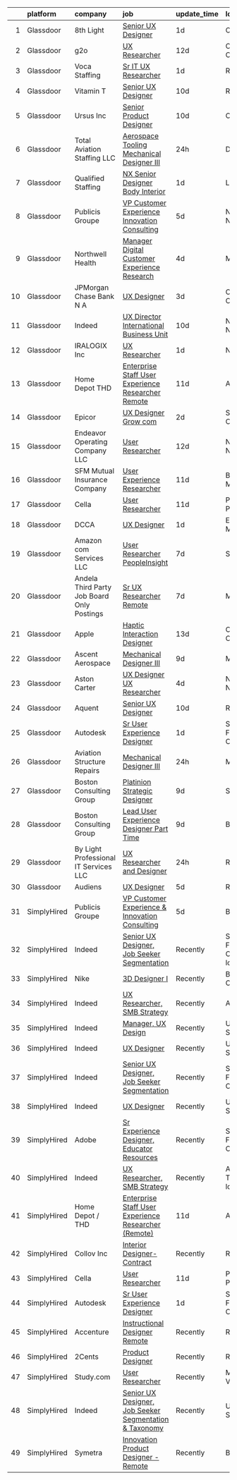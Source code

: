 

|    | platform    | company                                      | job                                                                                                                                                                                                                                                                                                                                                                                                                                                                                                                                                                                                                                                                                                                                                                                                                                                                                                                                                                                                                                                                                                                                                                                                                                                                                                                                                                                                                                                                                                                                                             | update_time   | location                       |
|---:|:------------|:---------------------------------------------|:----------------------------------------------------------------------------------------------------------------------------------------------------------------------------------------------------------------------------------------------------------------------------------------------------------------------------------------------------------------------------------------------------------------------------------------------------------------------------------------------------------------------------------------------------------------------------------------------------------------------------------------------------------------------------------------------------------------------------------------------------------------------------------------------------------------------------------------------------------------------------------------------------------------------------------------------------------------------------------------------------------------------------------------------------------------------------------------------------------------------------------------------------------------------------------------------------------------------------------------------------------------------------------------------------------------------------------------------------------------------------------------------------------------------------------------------------------------------------------------------------------------------------------------------------------------|:--------------|:-------------------------------|
|  1 | Glassdoor   | 8th Light                                    | [Senior UX Designer](https://www.glassdoor.com/partner/jobListing.htm?pos=129&ao=1136043&s=58&guid=00000182bf287b94883c8e83053b16db&src=GD_JOB_AD&t=SR&vt=w&cs=1_5efe8f59&cb=1661064477948&jobListingId=1008081947862&jrtk=3-0-1gaviguv5jm4i801-1gaviguvl2g8u000-e067101587684881-)                                                                                                                                                                                                                                                                                                                                                                                                                                                                                                                                                                                                                                                                                                                                                                                                                                                                                                                                                                                                                                                                                                                                                                                                                                                                             | 1d            | Chicago, IL                    |
|  2 | Glassdoor   | g2o                                          | [UX Researcher](https://www.glassdoor.com/partner/jobListing.htm?pos=120&ao=1136043&s=58&guid=00000182bf287b94883c8e83053b16db&src=GD_JOB_AD&t=SR&vt=w&cs=1_d89602c6&cb=1661064477947&jobListingId=1008061203757&jrtk=3-0-1gaviguv5jm4i801-1gaviguvl2g8u000-202fcdfb3e7bbcab-)                                                                                                                                                                                                                                                                                                                                                                                                                                                                                                                                                                                                                                                                                                                                                                                                                                                                                                                                                                                                                                                                                                                                                                                                                                                                                  | 12d           | Columbus, OH                   |
|  3 | Glassdoor   | Voca Staffing                                | [Sr  IT UX Researcher](https://www.glassdoor.com/partner/jobListing.htm?pos=107&ao=1110586&s=58&guid=00000182bf287b94883c8e83053b16db&src=GD_JOB_AD&t=SR&vt=w&ea=1&cs=1_767af86a&cb=1661064477946&jobListingId=1008081483185&cpc=149B3D5996025BBA&jrtk=3-0-1gaviguv5jm4i801-1gaviguvl2g8u000-12019204fcf59964--6NYlbfkN0BE1NIxMi_JbcH-ROp8JZ1Q7Gl0zj0qYPSNkFo4TeX5QtA4yFnhFm3aW294hNkD69wEmW5rjP81d4izn5zdPOsp_athUUWmkQs6FsRhEnwd63gVeZW2uzjozRl0aX5-cibPFCf0STLYCiky-PlvtELv5fZrVs0c17dwvHVwteSbKrxH4R8cjwaJDUIKCz311zr6QBo2sVF7vdqf0N9Lsv6iRpfUaZHT5q8qX6euLUgMhB857eGPX8S8kOyOWy5WwBl37V0GuVwYicXNkyrS2RptqgAGQOfZyPpc15ztci8m0iClQf0MxHIfk-RBWtsmQWHJzE6Iu8cvwuTApIFheBGI25vnVSHG68IYB8Xi8NxwbLwdb9gu4vNe9jtaLEOBh9gko8zGX4KREFKb4MbeEc6DSAJlMhAiUHEl-SRWO-4LO6le3QPnjXg7KFyCmlmL3kzwsBOABQeICyM0MlVjHi2aAMxsF0A6oHggK8erIUC55-y4MAsfPrxz3xMczHMgL8ke1gYLLoSt2D4baoEN2oIa)                                                                                                                                                                                                                                                                                                                                                                                                                                                                                                                                                                                                                                                                                 | 1d            | Remote                         |
|  4 | Glassdoor   | Vitamin T                                    | [Senior UX Designer](https://www.glassdoor.com/partner/jobListing.htm?pos=111&ao=1110586&s=58&guid=00000182bf287b94883c8e83053b16db&src=GD_JOB_AD&t=SR&vt=w&cs=1_3ee30f65&cb=1661064477946&jobListingId=1008065785474&cpc=2CAED5C921A5F994&jrtk=3-0-1gaviguv5jm4i801-1gaviguvl2g8u000-3366455c5bd10e95--6NYlbfkN0DMrcEu7yrtATojKJA7cEzGQ3FdRGWLh0CZQInL4ECGI6k5tN82kdM0OKoro5eXmjocCna2NqwWn0ktUeN7ayRICsBHIQlrYpczEvLmaU19BkqIogT9xBFH1iU7rHDW9BPLckG_hqlCEXLi5X83d4xVS-orLa8UcK5IQbxUHvmUpILtkwHCxqvYMwz_3HyG63yGXcjB-3w6MsW9kEVynyybCOrlTJZOBI3N0Yf5zJ9ciQU3PU_o_0UIOCw0rxwX9a1Q42gJOBzG-t8Iu0dqKhxg2RcqWzJyn__JcmLbmYGcBJe_WgoC3pyWaPa8INH3Y49l6-xdEKD9tTWhew0ZP6b5b5gNt7wjok54X2_PLFGPkN0nL5yhOk5AxtmeW6TwkCWWmiHh5LBRzOzSg_9C33GJcHkGCF1SHgoPKqCqRtw1nTFgYBgAJn116OOsKuB-hE5G-K6McZrKgQifpnEAzC5NV4w3Y3F_6xs%3D)                                                                                                                                                                                                                                                                                                                                                                                                                                                                                                                                                                                                                                                                                                                                          | 10d           | Remote                         |
|  5 | Glassdoor   | Ursus  Inc                                   | [Senior Product Designer](https://www.glassdoor.com/partner/jobListing.htm?pos=110&ao=1110586&s=58&guid=00000182bf287b94883c8e83053b16db&src=GD_JOB_AD&t=SR&vt=w&ea=1&cs=1_a6bf3d63&cb=1661064477946&jobListingId=1008065490439&cpc=FA84DF7EA1EC2398&jrtk=3-0-1gaviguv5jm4i801-1gaviguvl2g8u000-0f4990980a094ee5--6NYlbfkN0CT8vBT9H5mqECx2dfLV_FONLPDKpIRssxVwtj05Tmm4rA5I0VNOPdM1oYsK66ov5raO0uADoL_HwNUxmuWPz6b3xAPWpGh6TXvzOMOshkKmAMxoP5OoLxfrKOE-z9l3SkI6eyd5eG4HaiPwODKjxaVlhnoIjchs_VzcAVLh6h7rFCRAEkT6mbF2oLyMi86T-7XMv7_kIb0BP0IWrvAGyLv4lPixyEKCv7CVRgwzEyJjcUCYgH_6iXNL02jWl5ZoWRDB6Ok7F7qfjCXSD9fAS4COzqt-HZ-06dn-2p4tYfLnZjoQhTE759OiAM-tTnIFqP0Po8j1ZTryQMQ19_F9aG2l-Bako2FVBWcCiYkWArhmcQyQW91Y6UWaq1gPlpiAzQqD4saTfWJd_TY2Bma_79QlFrQw3FkB9GqdNLf3hv7SLfDll74xLqkoKcuJRCvAmC0QXpsAS4dkCJ-xqS_wzaqWp1sCV0x6mFX0UYx4UX6uwaMzDac6IorPmNrjFv9gqVK8eQVg5fTOYfhjndO_H2UbCxM-xI2Q92FAbFpBCeCMkwD3cgHy1F69r-Z5429cpC16BeK0hs0DvNvAjgcAii6DTOh3ru1d0JKSHpNXvAdVGH_pFJXFdXLOEX-wRxvPZD-xi0NolxLHz1aW8KQzeBThXJDQse6sfUozv9z-tOzZ-xo75l90t-F6dlgYEFyaBg4xep9OVmIbxaP9sMqFcCeutlUm4QUJAvbDrLyIEbg0UYHag7LkmPcyIejynn0xxvTwhmJvjTlTZL43h7FNYu80a_wtoyZdkr-ZT44KRNVqQnH-jJVF0g3LpvgtDU7WLkyYrJCgWMda73rDLFmalqm-e8Zhk79W47nPS_zkfAUWVMU0prGPt7xUgf7PhPwU1tGiOscnmL7rNGC0H7USLfXGQ0h5K_4Nbpg3PVf9B19iL8Rm4w2P00IOVkTuk_t27dx7L7-hUi_7i_oS4jpx_IW8aSRf-1l4qYwOgiHrdCaoLWJODC_pLCpaNF6w1CjnEA%3D)                                                                                                                                                                | 10d           | Oakland, CA                    |
|  6 | Glassdoor   | Total Aviation Staffing  LLC                 | [Aerospace Tooling Mechanical Designer III](https://www.glassdoor.com/partner/jobListing.htm?pos=113&ao=1136043&s=58&guid=00000182bf287b94883c8e83053b16db&src=GD_JOB_AD&t=SR&vt=w&ea=1&cs=1_6cf92d4a&cb=1661064477946&jobListingId=1008082763007&jrtk=3-0-1gaviguv5jm4i801-1gaviguvl2g8u000-78dc42062a7c1012-)                                                                                                                                                                                                                                                                                                                                                                                                                                                                                                                                                                                                                                                                                                                                                                                                                                                                                                                                                                                                                                                                                                                                                                                                                                                 | 24h           | Detroit, MI                    |
|  7 | Glassdoor   | Qualified Staffing                           | [NX Senior Designer Body Interior](https://www.glassdoor.com/partner/jobListing.htm?pos=108&ao=1110586&s=58&guid=00000182bf287b94883c8e83053b16db&src=GD_JOB_AD&t=SR&vt=w&ea=1&cs=1_6b6999bc&cb=1661064477946&jobListingId=1008082241873&cpc=BAEB662971763A76&jrtk=3-0-1gaviguv5jm4i801-1gaviguvl2g8u000-7424ca50acfcf438--6NYlbfkN0CuHctNuFElMBHdQUBd6tkAsPlH7nnMoxjz-rMioF3uHCUJyS8Qvh7funmA-LkWf7lX3XXktjS_cyfOt5C8cplM83WjbwAQe7eG0zztrWLF6KtF_k8hgTDvh0MChKmuryoNSyhUzI4PKPI8u4RMHtep96Nl8xzq5TkwFUvjnSykJtvu50aVrgq03MNGKcaHqaZLR7vc9KgFBm_8ZL7cjxc5vDnONxDyR0lndOD15G-6hnJgjbVcQ08T1w9RT-irAvS5SiZQPg0rs1b1mNh8Qf8wqeAZBSi-ZOhEB23nsAslAhuxnPQ93rc8HCZoed27mUP3_aL1CyFAi9xoB-TWfPS7nNcWe7k3Rb09fZbeoC881gLvum44S2OZMAwW1N2QmhKgVoT_LkERj100Y8hXj-SqLzzz2dUQyMGt0KdR7vvfBY7GQZk8VzDlNOq6HMa27zTa_gPamj69Av9Ogo5AncLAUTohzc-bTZ5SqMHBIuIIwA3ODrVEDxtMJKJHL7i_PE6VbTnJhSxa-Yfva3gxL2QSzkJy9XLgbgyTYrxAkyJjSjZNI91460Q9EIi5t1poVFzBHZFFvtvJOK2MK5dROhMKEhaL-P9JbXb_PONxLPWN6ztvGtgQ16GwmjiO2W9K-pvDD2tC3s3YMe5YZ6MRzRlPDsNg0q89znK1Yj0z-jyFCNcchYalXDWvQ7vYknK61pdSoJnoxcFLzg%3D%3D)                                                                                                                                                                                                                                                                                                                                                                                                                                                                         | 1d            | Livonia, MI                    |
|  8 | Glassdoor   | Publicis Groupe                              | [VP Customer Experience   Innovation Consulting](https://www.glassdoor.com/partner/jobListing.htm?pos=103&ao=1110586&s=58&guid=00000182bf287b94883c8e83053b16db&src=GD_JOB_AD&t=SR&vt=w&cs=1_f117c9ba&cb=1661064477945&jobListingId=1008072427438&cpc=42BEC95245890617&jrtk=3-0-1gaviguv5jm4i801-1gaviguvl2g8u000-99be2620ae6f57e6--6NYlbfkN0D_XFSRfOpY7hhzl86VUrgfgdzYRVdqdkK81Ka1OFk9uoBeHTQ5PA0c8DCk8CaDkiZvQ96cH1tiaXHMEJoauBatExTpQpw97-GrDpol1FQi2OLNvwIp-o1TFj2a8PbDmwgXr2xxZPfFI2xXGM7ZEo47pdX301DhuBOI9Uz_xnp2w4aAxVCWaSKI7x14C1fLIQe9dGH79h4IT-C_1HysoenYRaNmwHAN3Ay0-6z2Su44t5T4EGv55sFf4TXK5UBc9-ycFFPzGafMjKevvcKcBjju78BY2z61dmdmFGC5tYwAUpa3elkEsZ-8IeFe1DA3SnFLc_gzASlSty3MGR4Rr4zVjIqF_JSKfToH0E8ni6PsPxBEYeDr_xNZOBR2CsJ6cJHwhU_3sp4P5AMB-dZ7woM3PrnE27ylAYf7eWOVPDUVlXEKhe2Lfr8HfcXGisUqr28NUMtls8ypktcUQzfhv2mRrkpUweFLK1GZ_8AcQwy9qaGGdMHwhKewDKwwGaTk7wHtdNrFCRknt_5KH3L-Hmv8EtQn7wy8Bjh9VpUguMPFbK3oB3HVLxHWCFap73iVCVZtNjdrDVzXzaATeiBCl2IT)                                                                                                                                                                                                                                                                                                                                                                                                                                                                                                                                                                                            | 5d            | New York, NY                   |
|  9 | Glassdoor   | Northwell Health                             | [Manager  Digital Customer Experience Research](https://www.glassdoor.com/partner/jobListing.htm?pos=106&ao=1110586&s=58&guid=00000182bf287b94883c8e83053b16db&src=GD_JOB_AD&t=SR&vt=w&cs=1_05832aeb&cb=1661064477946&jobListingId=1008074844388&cpc=AC285F3A3ECA6BB0&jrtk=3-0-1gaviguv5jm4i801-1gaviguvl2g8u000-fc022f85d3b900a8--6NYlbfkN0AZWWK9Dkq8A_dUHCdj_uLeVWsWS91-0wEhlKVHwzSsO9Etv9WaFTD0YdZedibhSBs_AidpMc5okhucwQ3qDq422HNFwM2on2Hs7x3WFCypOLI7iO5i1l7VM2d_U2slGIIiDblGxlFbP0vbtFBJ-LIsKnMpTrjoIDdrA40tY69HsS-FlX60wwFpD8GDjgFqF7Daw8KvA8A9ztDxk2Yi2YXQpTiYY15unuPnjBL_PPyCa_6fkWE6xO-aSRZiPnDv9-PWuwhdDijjRVPtzbO_Z47pDyiROLafUbqtcSh74sNKl3slp4EamIjUm6HX94lcawrcraZmuwetMs56hmQzydDAHLE1PvNdzhK0-RdfvLDLMD48QpnvxucdOsJdiN8xoq4jRf5lfupQX6ZahdFYLRKNozWRAsXLTRCVgVTF9fNW29S6_cg9o3avHeCRrp9f9XHBPsvZLueGtJQO7YWaojPII74tRM0tTjKu_dANxOFP4L93eJEwc-WIpZI07962Z7M0_OzYXlkcI1Z8XeREmAGcaEf1kVHiBiAWGT9CJb6MvXRcu2rIhDW5Mn4f7mkODzxtG_TArSD5bocDuuvR86YG1LgaU6bZq4h5VkD_B5zByyycCjADBnJEcObQcelmqxys14G0iUGDQYZ883tjY-mr4owdfFd3sVZOg00zogUJBTjF0DC7KM391cz4ldgHnlRcw7s0Ocm0BP65MKwyNtgWveVh4R-FiTL7Tnksh6LEgK9gGBy9aY9cjl1DcrHihYGALjgbvnh-5doPo_rTPpFuV7CDKu38C0o7g5JjIBYWaic87wvhcQMJ-bOClRtoA5CrYzYvHOnIrTc65YQoOT6qmrgWu8heZGTr1myge__ve4-XxVjtP7OB-u0eNTgNHgZyLXfZZJ8MtGaB0c4pumnzcExSlG70UmMWei-3nOpAZmOwY3Fl30HSvpCnk8KrKe47P25O8UqrSNQVVWp3phP1hE4VUZFLbZ2_538rqjEIzGqyaBBtO9Uhot4muQiFRnGHJ0tdGdt_aueR8ocXbfF4kQAU5_8NI3pA9SkoL1a3neQnb5RvcMQvbt_9Ak8KhWnA8Aqe0EDOzq8SrwSoFAAG3unruv7wFio2XqrHpDVh6Ta2ne390Hcb-0oeCfrocgX6MKhuIFyhyw%3D%3D) | 4d            | Melville, NY                   |
| 10 | Glassdoor   | JPMorgan Chase Bank  N A                     | [UX Designer](https://www.glassdoor.com/partner/jobListing.htm?pos=118&ao=1136043&s=58&guid=00000182bf287b94883c8e83053b16db&src=GD_JOB_AD&t=SR&vt=w&cs=1_e8d6a679&cb=1661064477947&jobListingId=1008075451954&jrtk=3-0-1gaviguv5jm4i801-1gaviguvl2g8u000-801dee827836a501-)                                                                                                                                                                                                                                                                                                                                                                                                                                                                                                                                                                                                                                                                                                                                                                                                                                                                                                                                                                                                                                                                                                                                                                                                                                                                                    | 3d            | Columbus, OH                   |
| 11 | Glassdoor   | Indeed                                       | [UX Director   International Business Unit](https://www.glassdoor.com/partner/jobListing.htm?pos=104&ao=1110586&s=58&guid=00000182bf287b94883c8e83053b16db&src=GD_JOB_AD&t=SR&vt=w&cs=1_4c0cd63a&cb=1661064477945&jobListingId=1008064793981&cpc=FB7E4A1762AE5BEC&jrtk=3-0-1gaviguv5jm4i801-1gaviguvl2g8u000-83c994506a5b7904--6NYlbfkN0CiRNM7CVr8YueLFKlzwbFWI0o7IjV438l4sVrvKZ0flpURU_mqoI8EbsK64YRr3ODu-8h7Ziiu6H8DRyUh-fCgefPVbobYL8Pb-_6nCRB8eJjoJuMYULuBYZmklPY7CyxQVsbWeA5pn0Rn0P1GtSeUtsxnQ099bmdHLcjqaC088URTjmCJFaH-m7KacGaJWFX5ZUyBEyaVr-j4G9wXntSiax7kVejo8W1RnhdPtiVR5UyHO1PROPy5nZy2fw3MH-b2R2ogoJeUsp5H4GYvMxJidQboXQB38xGsDHINJ5v7ujcSaSJOMiEfdbQ-VLh11GLCwS2mXGZuOMVjgobJfCNm0msWZLGDE0vXeynemEQUgZkDiiVJbCLhrtoWOk1owcZY5J_hYbNjC9WnjU0IhqpBhchFCeiI7B9Ka-s0Gvv7-wrgGH1ii_GS9jxBQJZfiCJs6743-uBQ8SR4U2XuHsgAgzYB_f5O2cdWFBSqO8zvUp8ZIsSagGjAipoP--j17s1eLYXosctkzrsg-HMw6e0D)                                                                                                                                                                                                                                                                                                                                                                                                                                                                                                                                                                                                                                                                 | 10d           | New York, NY                   |
| 12 | Glassdoor   | IRALOGIX Inc                                 | [UX Researcher](https://www.glassdoor.com/partner/jobListing.htm?pos=127&ao=1136043&s=58&guid=00000182bf287b94883c8e83053b16db&src=GD_JOB_AD&t=SR&vt=w&ea=1&cs=1_38d5d6a0&cb=1661064477948&jobListingId=1008081625110&jrtk=3-0-1gaviguv5jm4i801-1gaviguvl2g8u000-97e40f6d2e981e63-)                                                                                                                                                                                                                                                                                                                                                                                                                                                                                                                                                                                                                                                                                                                                                                                                                                                                                                                                                                                                                                                                                                                                                                                                                                                                             | 1d            | Nevada                         |
| 13 | Glassdoor   | Home Depot   THD                             | [Enterprise Staff User Experience Researcher  Remote ](https://www.glassdoor.com/partner/jobListing.htm?pos=125&ao=1136043&s=58&guid=00000182bf287b94883c8e83053b16db&src=GD_JOB_AD&t=SR&vt=w&cs=1_81bb8297&cb=1661064477947&jobListingId=1008063577185&jrtk=3-0-1gaviguv5jm4i801-1gaviguvl2g8u000-98841ea7cd005356-)                                                                                                                                                                                                                                                                                                                                                                                                                                                                                                                                                                                                                                                                                                                                                                                                                                                                                                                                                                                                                                                                                                                                                                                                                                           | 11d           | Atlanta, GA                    |
| 14 | Glassdoor   | Epicor                                       | [UX Designer  Grow com ](https://www.glassdoor.com/partner/jobListing.htm?pos=124&ao=1136043&s=58&guid=00000182bf287b94883c8e83053b16db&src=GD_JOB_AD&t=SR&vt=w&cs=1_4e1e14d2&cb=1661064477947&jobListingId=1008078931167&jrtk=3-0-1gaviguv5jm4i801-1gaviguvl2g8u000-8b77893593d29741-)                                                                                                                                                                                                                                                                                                                                                                                                                                                                                                                                                                                                                                                                                                                                                                                                                                                                                                                                                                                                                                                                                                                                                                                                                                                                         | 2d            | Salt Lake City, UT             |
| 15 | Glassdoor   | Endeavor Operating Company  LLC              | [User Researcher](https://www.glassdoor.com/partner/jobListing.htm?pos=121&ao=1136043&s=58&guid=00000182bf287b94883c8e83053b16db&src=GD_JOB_AD&t=SR&vt=w&cs=1_b4d49c0d&cb=1661064477947&jobListingId=1008060385314&jrtk=3-0-1gaviguv5jm4i801-1gaviguvl2g8u000-77f36a4c45207d54-)                                                                                                                                                                                                                                                                                                                                                                                                                                                                                                                                                                                                                                                                                                                                                                                                                                                                                                                                                                                                                                                                                                                                                                                                                                                                                | 12d           | New York, NY                   |
| 16 | Glassdoor   | SFM Mutual Insurance Company                 | [User Experience Researcher](https://www.glassdoor.com/partner/jobListing.htm?pos=126&ao=1136043&s=58&guid=00000182bf287b94883c8e83053b16db&src=GD_JOB_AD&t=SR&vt=w&cs=1_48ba0afa&cb=1661064477947&jobListingId=1008063079844&jrtk=3-0-1gaviguv5jm4i801-1gaviguvl2g8u000-d9775ade6bc2070f-)                                                                                                                                                                                                                                                                                                                                                                                                                                                                                                                                                                                                                                                                                                                                                                                                                                                                                                                                                                                                                                                                                                                                                                                                                                                                     | 11d           | Bloomington, MN                |
| 17 | Glassdoor   | Cella                                        | [User Researcher](https://www.glassdoor.com/partner/jobListing.htm?pos=101&ao=1110586&s=58&guid=00000182bf287b94883c8e83053b16db&src=GD_JOB_AD&t=SR&vt=w&cs=1_f636be03&cb=1661064477945&jobListingId=1008063335527&cpc=8795CF9063CD573D&jrtk=3-0-1gaviguv5jm4i801-1gaviguvl2g8u000-7b47077143880670--6NYlbfkN0ABL5jwqrJX8j4-zsE1pdctockIOMh3bUiDojLxDHSgft-IBPHc-ugKxXUaFJpc9dcjlWjZdJls5oZUQmc3oxOF2YDr_yXSSNbXLCmenrFqs0rU5lpjVP81iyWap-KeNsUfQcYNfGp2G8CCDy8-Hw39OyeeZ-dU8YKHXDFjD7niJtDK2StkgXxuep2xKMX1H8BNfbeVb2cOcV5ru_4kKRv1lb6mmFriHvNNg8IwVZ0kQEjdp5ryO2q8rdh39l5wK-jLbrt8cXhATEqQzzRpMiT7q42PI58_v-_uOY2smLeXYqQagNA5mXghbm2lSMdfaEfBi_LN6z-_5byCCYiMOW0RfuJf3-T8-CH3KjZPae2aDQwnYifgDVJAcVsTetYr9wQipH0YeIBlMyPq-Hy5tyvQq6_zsTafMvJby_HgL64L4UHgBKv3ICBABdb-YeMIDJbjHfPFvLF0IDDWK0IFnInGvLL5OiN40DmAMgWCDvXYh5V4kmKNVXKxXN_UJRFGiGXnQz0bwuuJPCcyge6rOTUsOFsb8nG6H2JVE_gpRvT-Ds9Dg1ls72h22YFoHNrSrc9X6mRUYKm8FxqNoQENSr-80uIGpaoIMTJJVWRSnhd2gAlooZtRKMOw99Kk7T5eE8MrtSpxLOlDQoXsqFBj9VORER7E0D5-7LP0RjB3NomjbkFgrGdB-jyDQEmHeHeWgXZxRvvObPBajpa9DBForYc72yKH-7o-ibuiaVIX3S0gx7-GdKuNShgf)                                                                                                                                                                                                                                                                                                                                                                                                                                                           | 11d           | Philadelphia, PA               |
| 18 | Glassdoor   | DCCA                                         | [UX Designer](https://www.glassdoor.com/partner/jobListing.htm?pos=123&ao=1136043&s=58&guid=00000182bf287b94883c8e83053b16db&src=GD_JOB_AD&t=SR&vt=w&cs=1_8aabc75c&cb=1661064477947&jobListingId=1008081354414&jrtk=3-0-1gaviguv5jm4i801-1gaviguvl2g8u000-38e3e29e91d63678-)                                                                                                                                                                                                                                                                                                                                                                                                                                                                                                                                                                                                                                                                                                                                                                                                                                                                                                                                                                                                                                                                                                                                                                                                                                                                                    | 1d            | Ellicott City, MD              |
| 19 | Glassdoor   | Amazon com Services LLC                      | [User Researcher  PeopleInsight](https://www.glassdoor.com/partner/jobListing.htm?pos=117&ao=1136043&s=58&guid=00000182bf287b94883c8e83053b16db&src=GD_JOB_AD&t=SR&vt=w&cs=1_9cca9849&cb=1661064477946&jobListingId=1008069900162&jrtk=3-0-1gaviguv5jm4i801-1gaviguvl2g8u000-b43c760616da6fc1-)                                                                                                                                                                                                                                                                                                                                                                                                                                                                                                                                                                                                                                                                                                                                                                                                                                                                                                                                                                                                                                                                                                                                                                                                                                                                 | 7d            | Seattle, WA                    |
| 20 | Glassdoor   | Andela   Third Party Job Board Only Postings | [Sr UX Researcher  Remote ](https://www.glassdoor.com/partner/jobListing.htm?pos=130&ao=1136043&s=58&guid=00000182bf287b94883c8e83053b16db&src=GD_JOB_AD&t=SR&vt=w&cs=1_2fcbef25&cb=1661064477948&jobListingId=1008069968527&jrtk=3-0-1gaviguv5jm4i801-1gaviguvl2g8u000-6bd3613e91ca890a-)                                                                                                                                                                                                                                                                                                                                                                                                                                                                                                                                                                                                                                                                                                                                                                                                                                                                                                                                                                                                                                                                                                                                                                                                                                                                      | 7d            | Miami, FL                      |
| 21 | Glassdoor   | Apple                                        | [Haptic Interaction Designer](https://www.glassdoor.com/partner/jobListing.htm?pos=115&ao=1136043&s=58&guid=00000182bf287b94883c8e83053b16db&src=GD_JOB_AD&t=SR&vt=w&cs=1_e6568d81&cb=1661064477946&jobListingId=1008059355189&jrtk=3-0-1gaviguv5jm4i801-1gaviguvl2g8u000-dc6ebfcb211a61cf-)                                                                                                                                                                                                                                                                                                                                                                                                                                                                                                                                                                                                                                                                                                                                                                                                                                                                                                                                                                                                                                                                                                                                                                                                                                                                    | 13d           | Cupertino, CA                  |
| 22 | Glassdoor   | Ascent Aerospace                             | [Mechanical Designer III](https://www.glassdoor.com/partner/jobListing.htm?pos=114&ao=1136043&s=58&guid=00000182bf287b94883c8e83053b16db&src=GD_JOB_AD&t=SR&vt=w&cs=1_43899a3d&cb=1661064477946&jobListingId=1008067293225&jrtk=3-0-1gaviguv5jm4i801-1gaviguvl2g8u000-5faaf316f1bb4863-)                                                                                                                                                                                                                                                                                                                                                                                                                                                                                                                                                                                                                                                                                                                                                                                                                                                                                                                                                                                                                                                                                                                                                                                                                                                                        | 9d            | Macomb, MI                     |
| 23 | Glassdoor   | Aston Carter                                 | [UX Designer   UX Researcher](https://www.glassdoor.com/partner/jobListing.htm?pos=105&ao=1110586&s=58&guid=00000182bf287b94883c8e83053b16db&src=GD_JOB_AD&t=SR&vt=w&ea=1&cs=1_0849a5ff&cb=1661064477946&jobListingId=1008075188583&cpc=AC285F3A3ECA6BB0&jrtk=3-0-1gaviguv5jm4i801-1gaviguvl2g8u000-cd1300f5aba6fcb1--6NYlbfkN0ChYVx_I3yfZ_JDY3EFoivtqvi_stwnZ_kRt8Dowt_l_d1ydueao4NEv8X4QANiVn_gRWtx91__PNDfmIkRIx-R96tGo_9SMxLV5pZ-3umaO2JaFZzT0ER4IagmN9WbYQyqLTi6YZMh4GbRQdoRFZmHNH-fcaMovnTiqIZUo9ZoAXLiwjPv_60K_9EdBb5W_bXzE25p6aLS9xr-U-q_85Ryvf_WToqubTitY9iLwem1fl5Lv0GYUY34NZNHnGvHbpSii9ZzTcyG0wWQTgB7mWrrh7opq29oQwycxpPYlV1GKk1gq7ohlx2EUBEm9f_c533aI6JLDz6AdDqms4shyEUopSQ_kf8CArRaElxPcPQQZ9ogzV0Ev4ZD2ISz0em0igHMGs8AJEpJ1PwLQvpdm3g99REHtPGdsiukRPXVeup_ocsi2KpTv7TDktXIbCiYJ7aERTfkH-yb0FVadXyGJYsGtnbMIaYcfMSSH7jqc33i1SI2FLIquS31kcV7D02v6pCJP7UCkj08bGmIfGwU4Xo2rbM5tRQt8YiVQ68SRKPUz5SVylvQ_AUfv2t3FFJcoO5EtolZY46kWSzIlf9y7dQHERYX1-owJe4LBi7IQZ7Ooh8tgkvW2yXyOGi0UPsNtPuMYiS5YpXHeD01R4BhrnvCv2VyU5vlRRtAdy9AeYgSg6wdUYsl2oZfw0v7qSC4lq8gi743cqk7rnEAOU5PjDcoEP0W8GeZKohSJOukEjyUrYrPMnoHxjucIaw_Z-VemMNjCLeKtJ7Aap4z7qdlnEaMe1E2R4L321sZR7rHaxrB0YxpPgOj-FIh3DXF4SzbInDqzEuWp8G886IBeQMZiLT-0k8i_gQhfMl1w2l02dqwFZ28j34uAx85eEj2GWmNgaNF-1rx4kihcqMC7HLmTi9zvSI13_Wik0whiKLEOetNrYxzcnPTRAi-RVeG8FDbiDPZ9laiSpQKSQ%3D%3D)                                                                                                                                                                                                              | 4d            | New York, NY                   |
| 24 | Glassdoor   | Aquent                                       | [Senior UX Designer](https://www.glassdoor.com/partner/jobListing.htm?pos=109&ao=1110586&s=58&guid=00000182bf287b94883c8e83053b16db&src=GD_JOB_AD&t=SR&vt=w&cs=1_a5c52f27&cb=1661064477946&jobListingId=1008065863486&cpc=654405A9B1E0A9F5&jrtk=3-0-1gaviguv5jm4i801-1gaviguvl2g8u000-a645e715db40dc80--6NYlbfkN0DMrcEu7yrtATojKJA7cEzGQ3FdRGWLh0CZQInL4ECGI9gD0Wolx9R2EDT7B77c2cSXaTIynn54IG_C5TMrsmAt4cS729WZb8n5aR5g9Fe20EsSLu3qN0hoU-IT9beNtvc3Oj2kCWe44E8rLXGmpb6rX4LYamURg9fsFM8eLNJeOP9aK7S2y1B8d9yqcif4Za3LqtmQMG4XYnzCvaIf0jaPbyEYgTEzIjQic1Q68xL-46yd9ULZ75gU-rM28j5pCQlW63QUqAFrhbj4kJrtpvnK5Q80SeVVZ3k4285BYVEFklacFalfv0E3b0TqzapJolTyk6RNDDn4sARqQPxwEBoQyPuSkvWL28FDBh-hx2JW4TdQP2s9EkJW7pvrRcT5TjKjXBCQIf-bDNZR-nV1xOVb20wmunJ9KMBPvot-nuzbCGxA3FGWPhJhr6IZo3UCISl3oBHDjegjtTLblAnhNI7X)                                                                                                                                                                                                                                                                                                                                                                                                                                                                                                                                                                                                                                                                                                                                                        | 10d           | Remote                         |
| 25 | Glassdoor   | Autodesk                                     | [Sr User Experience Designer](https://www.glassdoor.com/partner/jobListing.htm?pos=122&ao=1136043&s=58&guid=00000182bf287b94883c8e83053b16db&src=GD_JOB_AD&t=SR&vt=w&cs=1_5c49a296&cb=1661064477947&jobListingId=1008082184691&jrtk=3-0-1gaviguv5jm4i801-1gaviguvl2g8u000-74eac25e2bcfcd1f-)                                                                                                                                                                                                                                                                                                                                                                                                                                                                                                                                                                                                                                                                                                                                                                                                                                                                                                                                                                                                                                                                                                                                                                                                                                                                    | 1d            | San Francisco, CA              |
| 26 | Glassdoor   | Aviation Structure Repairs                   | [Mechanical Designer III](https://www.glassdoor.com/partner/jobListing.htm?pos=112&ao=1136043&s=58&guid=00000182bf287b94883c8e83053b16db&src=GD_JOB_AD&t=SR&vt=w&ea=1&cs=1_990e0d4a&cb=1661064477946&jobListingId=1008082860838&jrtk=3-0-1gaviguv5jm4i801-1gaviguvl2g8u000-333071f653cf1e53-)                                                                                                                                                                                                                                                                                                                                                                                                                                                                                                                                                                                                                                                                                                                                                                                                                                                                                                                                                                                                                                                                                                                                                                                                                                                                   | 24h           | Macomb, MI                     |
| 27 | Glassdoor   | Boston Consulting Group                      | [Platinion Strategic Designer](https://www.glassdoor.com/partner/jobListing.htm?pos=128&ao=1136043&s=58&guid=00000182bf287b94883c8e83053b16db&src=GD_JOB_AD&t=SR&vt=w&cs=1_5dd10b7e&cb=1661064477948&jobListingId=1008066608959&jrtk=3-0-1gaviguv5jm4i801-1gaviguvl2g8u000-1cd4f26ee7edb0ba-)                                                                                                                                                                                                                                                                                                                                                                                                                                                                                                                                                                                                                                                                                                                                                                                                                                                                                                                                                                                                                                                                                                                                                                                                                                                                   | 9d            | Seattle, WA                    |
| 28 | Glassdoor   | Boston Consulting Group                      | [Lead User Experience Designer   Part Time](https://www.glassdoor.com/partner/jobListing.htm?pos=102&ao=1110586&s=58&guid=00000182bf287b94883c8e83053b16db&src=GD_JOB_AD&t=SR&vt=w&cs=1_152ced61&cb=1661064477945&jobListingId=1008066608041&cpc=F41FEAB56D215062&jrtk=3-0-1gaviguv5jm4i801-1gaviguvl2g8u000-7c953d63121c73a0--6NYlbfkN0DoP8nG612n6SaIo-6cBFZ4ajKscvbmOmjTSQxsFZrL9GCCvt0keq5zOVAgXX6UYAxqof5n-riuyRo-CB6dg93JgyMt0DSGTM7rCminr5GkaIPqW61yfSxr8h_B76MB-_sz_Hu_7adW0yN3Z3opgouBFcGdORuoz0fNbLyR-BtVmqijSNuTwtD4Grg_jwPIXZSB7KclxvsYcCVJIL2RPuMuCxi-fDjfOSBOcs0u0xgJxQuBiYF8wsBe_m86lMZLGjN1uZqY6JgBTp1U8pijTAc9gHiplk33wU41sVzgKtYuMSStcBx-roltjNVJMov7QXbFRC3HHgnISe8BvwqqiEXC_66Yu92QNlsleuXieqi9nQXf-7KPLNLX5w2bF4UQNXGHVq3zZPQrBEBUdzk-ckqPdeCNH6-BdrnBWJ7CDg5dypEujHWLM128Q8L96xjnuUXeJ7q7iuKHKdw8N0DeCf7gJdedSJdczZN--iYvKY-QUwIlJcxBrI2hdCMu_kEFWIgAHdTpyShyd9VDp8qyEAHwBrhVIyiM6A3frGJkiA06z7lf7muiRfHvl0WJuToGA2l8x7IoEwQw7iebiBrtHg09woms6LQyC5eNIdjqPN6lAvq8N6z2SfHZZaBu0b3nHxid0kFeyLUqEyRkrUS3HN_DX5q9Qj_zlHyusoueLU2w4Pb9Z24rw4_zNHCHmKs1U0y5DL_c-EqRPJzO0vvnxSti3v-cikHGforFlROMuDFpr58-cE0q19aeDxXETJ6Zrrfj8WOrdRhHudXc8V8Yhc6Gc3q1_yTjAUSX2J6YjkcnLS5J-x_LdduhXOvvUh6VhJJa5N-EU5sD132cSZPsjxoAoGwKcWFLg_t-7RUJxbNARR9wB0damwoqGAjK06IPfLPVQK9zocoTT5T81S32zwI0FWCa9BgVKQQuQEN9ofT6r1cLB59u4LfE3on-X4BPc7zyMmr-GKQOTaQ2wcqDmnFOZwT9hc5dFlxPwsUVuuLUIHBzAEV6a_w18QLR95qv2kUQ_AWOoMK0z4aSSjzBPsHnfvdxs7-77TAbx-b4XHzhzaIxjCBd02EF)                                                                                                 | 9d            | Boston, MA                     |
| 29 | Glassdoor   | By Light Professional IT Services LLC        | [UX Researcher and Designer](https://www.glassdoor.com/partner/jobListing.htm?pos=119&ao=1136043&s=58&guid=00000182bf287b94883c8e83053b16db&src=GD_JOB_AD&t=SR&vt=w&cs=1_b23f84c3&cb=1661064477947&jobListingId=1008082677413&jrtk=3-0-1gaviguv5jm4i801-1gaviguvl2g8u000-70153aa4a9830d85-)                                                                                                                                                                                                                                                                                                                                                                                                                                                                                                                                                                                                                                                                                                                                                                                                                                                                                                                                                                                                                                                                                                                                                                                                                                                                     | 24h           | Remote                         |
| 30 | Glassdoor   | Audiens                                      | [UX Designer](https://www.glassdoor.com/partner/jobListing.htm?pos=116&ao=1136043&s=58&guid=00000182bf287b94883c8e83053b16db&src=GD_JOB_AD&t=SR&vt=w&cs=1_9cbcd7cd&cb=1661064477946&jobListingId=1008072020113&jrtk=3-0-1gaviguv5jm4i801-1gaviguvl2g8u000-417481361945e9bd-)                                                                                                                                                                                                                                                                                                                                                                                                                                                                                                                                                                                                                                                                                                                                                                                                                                                                                                                                                                                                                                                                                                                                                                                                                                                                                    | 5d            | Remote                         |
| 31 | SimplyHired | Publicis Groupe                              | [VP Customer Experience & Innovation Consulting](https://www.simplyhired.com/job/TseeljCSGYeqZ2IIkGIVdF7A8IYcDcGCwNOCueJT4C8bM3S0UG6IdA?q=generative+designer)                                                                                                                                                                                                                                                                                                                                                                                                                                                                                                                                                                                                                                                                                                                                                                                                                                                                                                                                                                                                                                                                                                                                                                                                                                                                                                                                                                                                  | 5d            | Boston, MA                     |
| 32 | SimplyHired | Indeed                                       | [Senior UX Designer, Job Seeker Segmentation](https://www.simplyhired.com/job/zUgRgSHf6CQNTWaw35UvyNC8Jr52b-Skmp6loYaOwDf2yEL5z4vazA?q=generative+designer)                                                                                                                                                                                                                                                                                                                                                                                                                                                                                                                                                                                                                                                                                                                                                                                                                                                                                                                                                                                                                                                                                                                                                                                                                                                                                                                                                                                                     | Recently      | San Francisco, CA +4 locations |
| 33 | SimplyHired | Nike                                         | [3D Designer I](https://www.simplyhired.com/job/VIQl9bidPdjdl0kOo8f4Xb6lk-Uf1P7aGtvTl07Ays0ZyFkZ8ibgWA?q=generative+designer)                                                                                                                                                                                                                                                                                                                                                                                                                                                                                                                                                                                                                                                                                                                                                                                                                                                                                                                                                                                                                                                                                                                                                                                                                                                                                                                                                                                                                                   | Recently      | Beaverton, OR                  |
| 34 | SimplyHired | Indeed                                       | [UX Researcher, SMB Strategy](https://www.simplyhired.com/job/f6xfgRp6ncb3mweiYpJl0lcNh6RqwiRhOXD0BcxGCk6ks_GAha9s_g?q=generative+designer)                                                                                                                                                                                                                                                                                                                                                                                                                                                                                                                                                                                                                                                                                                                                                                                                                                                                                                                                                                                                                                                                                                                                                                                                                                                                                                                                                                                                                     | Recently      | Austin, TX                     |
| 35 | SimplyHired | Indeed                                       | [Manager, UX Design](https://www.simplyhired.com/job/Bq589sK4IRMfwF5-KARscZ6LsNo2I05ZrwbHgWV1WMmQn8wB-Cg3yw?q=generative+designer)                                                                                                                                                                                                                                                                                                                                                                                                                                                                                                                                                                                                                                                                                                                                                                                                                                                                                                                                                                                                                                                                                                                                                                                                                                                                                                                                                                                                                              | Recently      | United States                  |
| 36 | SimplyHired | Indeed                                       | [UX Designer](https://www.simplyhired.com/job/URziMhrNTaKa1PLKfIfrhF-GuRmaj4gn2FhVHZfhBU3tWsV0R0J4dw?q=generative+designer)                                                                                                                                                                                                                                                                                                                                                                                                                                                                                                                                                                                                                                                                                                                                                                                                                                                                                                                                                                                                                                                                                                                                                                                                                                                                                                                                                                                                                                     | Recently      | United States                  |
| 37 | SimplyHired | Indeed                                       | [Senior UX Designer, Job Seeker Segmentation](https://www.simplyhired.com/job/zUgRgSHf6CQNTWaw35UvyNC8Jr52b-Skmp6loYaOwDf2yEL5z4vazA?q=generative+designer)                                                                                                                                                                                                                                                                                                                                                                                                                                                                                                                                                                                                                                                                                                                                                                                                                                                                                                                                                                                                                                                                                                                                                                                                                                                                                                                                                                                                     | Recently      | San Francisco, CA              |
| 38 | SimplyHired | Indeed                                       | [UX Designer](https://www.simplyhired.com/job/URziMhrNTaKa1PLKfIfrhF-GuRmaj4gn2FhVHZfhBU3tWsV0R0J4dw?q=generative+designer)                                                                                                                                                                                                                                                                                                                                                                                                                                                                                                                                                                                                                                                                                                                                                                                                                                                                                                                                                                                                                                                                                                                                                                                                                                                                                                                                                                                                                                     | Recently      | United States                  |
| 39 | SimplyHired | Adobe                                        | [Sr Experience Designer, Educator Resources](https://www.simplyhired.com/job/PpsuDGyQ2nbHFlShxFbZkXZ9lPWta7FwxR9ZFFcFidmNaoyEe9I5Ug?q=generative+designer)                                                                                                                                                                                                                                                                                                                                                                                                                                                                                                                                                                                                                                                                                                                                                                                                                                                                                                                                                                                                                                                                                                                                                                                                                                                                                                                                                                                                      | Recently      | San Francisco, CA              |
| 40 | SimplyHired | Indeed                                       | [UX Researcher, SMB Strategy](https://www.simplyhired.com/job/f6xfgRp6ncb3mweiYpJl0lcNh6RqwiRhOXD0BcxGCk6ks_GAha9s_g?q=generative+designer)                                                                                                                                                                                                                                                                                                                                                                                                                                                                                                                                                                                                                                                                                                                                                                                                                                                                                                                                                                                                                                                                                                                                                                                                                                                                                                                                                                                                                     | Recently      | Austin, TX +1 location         |
| 41 | SimplyHired | Home Depot / THD                             | [Enterprise Staff User Experience Researcher (Remote)](https://www.simplyhired.com/job/_6KA6Ot2RbO-Q2l_ypsqbXJEK-0kimHl75gHRJhJiBF8iWuwC5lLew?q=generative+designer)                                                                                                                                                                                                                                                                                                                                                                                                                                                                                                                                                                                                                                                                                                                                                                                                                                                                                                                                                                                                                                                                                                                                                                                                                                                                                                                                                                                            | 11d           | Atlanta, GA                    |
| 42 | SimplyHired | Collov Inc                                   | [Interior Designer-Contract](https://www.simplyhired.com/job/BWulXfwm_DajYkRoVR_cHEZ0YAw0ZzUYn4k1ZR9ZbVk7SbJZhkaf0Q?q=generative+designer)                                                                                                                                                                                                                                                                                                                                                                                                                                                                                                                                                                                                                                                                                                                                                                                                                                                                                                                                                                                                                                                                                                                                                                                                                                                                                                                                                                                                                      | Recently      | Remote                         |
| 43 | SimplyHired | Cella                                        | [User Researcher](https://www.simplyhired.com/job/o00r53hi8MW3sRQPXM91tVxqiKUV0OOhhCiP4g3aG-exrmxma5PQGg?q=generative+designer)                                                                                                                                                                                                                                                                                                                                                                                                                                                                                                                                                                                                                                                                                                                                                                                                                                                                                                                                                                                                                                                                                                                                                                                                                                                                                                                                                                                                                                 | 11d           | Philadelphia, PA               |
| 44 | SimplyHired | Autodesk                                     | [Sr User Experience Designer](https://www.simplyhired.com/job/exlEmOrZG68Hqx7Z9rfwN4ynz4ZV6AzqHIyJfpqpUM5Jbb6Ch12zrw?q=generative+designer)                                                                                                                                                                                                                                                                                                                                                                                                                                                                                                                                                                                                                                                                                                                                                                                                                                                                                                                                                                                                                                                                                                                                                                                                                                                                                                                                                                                                                     | 1d            | San Francisco, CA              |
| 45 | SimplyHired | Accenture                                    | [Instructional Designer Remote](https://www.simplyhired.com/job/hr8ncoKfleUGVuo--GGLtxtufm9lBPA3q1EeawLyF1PXiiCen_poQw?q=generative+designer)                                                                                                                                                                                                                                                                                                                                                                                                                                                                                                                                                                                                                                                                                                                                                                                                                                                                                                                                                                                                                                                                                                                                                                                                                                                                                                                                                                                                                   | Recently      | Remote                         |
| 46 | SimplyHired | 2Cents                                       | [Product Designer](https://www.simplyhired.com/job/hfDbNr8nE59mZFMKpfn6QfxbSTb1dwOOakE4x9PO6RQwDAuXGUzsaw?q=generative+designer)                                                                                                                                                                                                                                                                                                                                                                                                                                                                                                                                                                                                                                                                                                                                                                                                                                                                                                                                                                                                                                                                                                                                                                                                                                                                                                                                                                                                                                | Recently      | Remote                         |
| 47 | SimplyHired | Study.com                                    | [User Researcher](https://www.simplyhired.com/job/xUS_b2SnKlSDeLp17-83WntA4NFRWCScNPAg6itVyV0lQxnknkYgLg?q=generative+designer)                                                                                                                                                                                                                                                                                                                                                                                                                                                                                                                                                                                                                                                                                                                                                                                                                                                                                                                                                                                                                                                                                                                                                                                                                                                                                                                                                                                                                                 | Recently      | Mountain View, CA              |
| 48 | SimplyHired | Indeed                                       | [Senior UX Designer, Job Seeker Segmentation & Taxonomy](https://www.simplyhired.com/job/N5TC9Cb3qd3rwb9XJiUhN82r3JfQBY-2vA1JlllQGzZuw3xBnMUj1A?q=generative+designer)                                                                                                                                                                                                                                                                                                                                                                                                                                                                                                                                                                                                                                                                                                                                                                                                                                                                                                                                                                                                                                                                                                                                                                                                                                                                                                                                                                                          | Recently      | United States                  |
| 49 | SimplyHired | Symetra                                      | [Innovation Product Designer - Remote](https://www.simplyhired.com/job/hSkWjaWMYgFhCFQx-vz3tfIowyPuP4lujgWiB5HyDVHP--PC0XA9tQ?q=generative+designer)                                                                                                                                                                                                                                                                                                                                                                                                                                                                                                                                                                                                                                                                                                                                                                                                                                                                                                                                                                                                                                                                                                                                                                                                                                                                                                                                                                                                            | Recently      | Bellevue, WA                   |